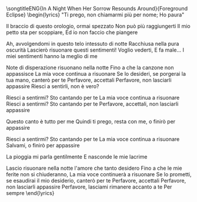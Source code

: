 \songtitleENG{In A Night When Her Sorrow Resounds Around}{Foreground Eclipse}
\begin{lyrics}
"Ti prego, non chiamarmi più per nome;
Ho paura"

Il braccio di questo orologio, ormai spezzato
Non può più raggiungerti
Il mio petto sta per scoppiare,
Ed io non faccio che piangere

Ah, avvolgendomi in questo telo intessuto di notte
Racchiusa nella pura oscurità
Lascierò risuonare questi sentimenti!
Voglio vederti,
E fa male...
I miei sentimenti hanno la meglio di me

Note di disperazione risuonano nella notte
Fino a che la canzone non appassisce
La mia voce continua a risuonare
Se lo desideri, se porgerai la tua mano, canterò per te
Perfavore, accettali
Perfavore, non lasciarli appassire
Riesci a sentirli, non è vero?

Riesci a sentirmi? Sto cantando per te
La mia voce continua a risuonare
Riesci a sentirmi? Sto cantando per te
Perfavore, accettali, non lasciarli appassire

Questo canto è tutto per me
Quindi ti prego, resta con me, o finirò per appassire

Riesci a sentirmi? Sto cantando per te
La mia voce continua a risuonare
Salvami, o finirò per appassire

La pioggia mi parla gentilmente
E nasconde le mie lacrime

Lascio risuonare nella notte l'amore che tanto desidero
Fino a che le mie ferite non si chiuderanno,
La mia voce continuerà a risuonare
Se lo prometti, se esaudirai il mio desiderio, canterò per te
Perfavore, accettali
Perfavore, non lasciarli appassire
Perfavore, lasciami rimanere accanto a te
Per sempre
\end{lyrics}